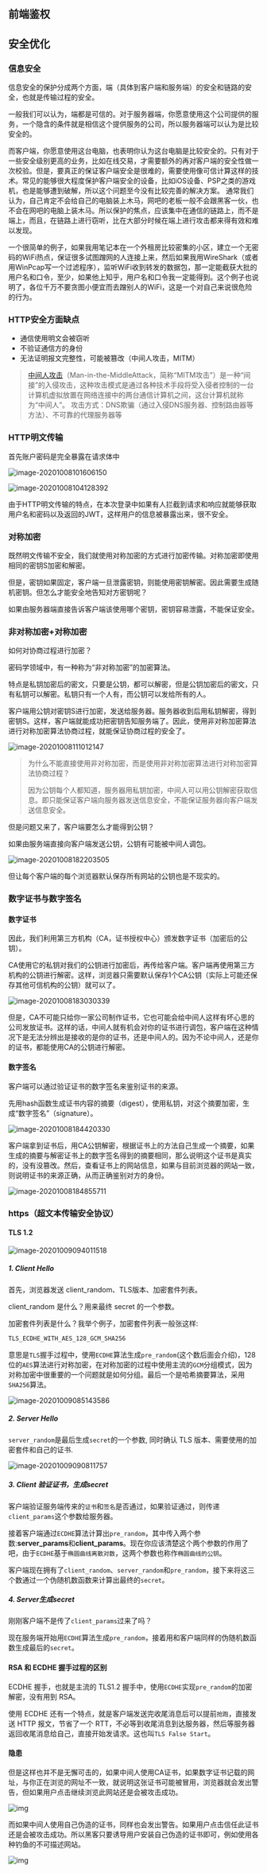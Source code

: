 ## 前端鉴权





## 安全优化

### 信息安全

信息安全的保护分成两个方面，端（具体到客户端和服务端）的安全和链路的安全，也就是传输过程的安全。

一般我们可以认为，端都是可信的。对于服务器端，你愿意使用这个公司提供的服务，一个隐含的条件就是相信这个提供服务的公司，所以服务器端可以认为是比较安全的。

而客户端，你愿意使用这台电脑，也表明你认为这台电脑是比较安全的。只有对于一些安全级别更高的业务，比如在线交易，才需要额外的再对客户端的安全性做一次校验。但是，要真正的保证客户端安全是很难的，需要使用像可信计算这样的技术。常见的能够很大程度保护客户端安全的设备，比如iOS设备、PSP之类的游戏机，也是能够遭到破解，所以这个问题至今没有比较完善的解决方案。
通常我们认为，自己肯定不会给自己的电脑装上木马，网吧的老板一般不会跟黑客一伙，也不会在网吧的电脑上装木马。所以保护的焦点，应该集中在通信的链路上，而不是端上，而且，在链路上进行窃听，比在大部分时候在端上进行攻击都来得有效和难以发现。

一个很简单的例子，如果我用笔记本在一个外租房比较密集的小区，建立一个无密码的WiFi热点，保证很多试图蹭网的人连接上来，然后如果我用WireShark（或者用WinPcap写一个过滤程序），监听WiFi收到转发的数据包，那一定能截获大批的用户名和口令，至少，如果他上知乎，用户名和口令我一定能得到。这个例子也说明了，各位千万不要贪图小便宜而去蹭别人的WiFi，这是一个对自己来说很危险的行为。



### HTTP安全方面缺点

* 通信使用明文会被窃听
* 不验证通信方的身份
* 无法证明报文完整性，可能被篡改（中间人攻击，MITM）

> [中间人攻击](https://baike.baidu.com/item/中间人攻击)（Man-in-the-MiddleAttack，简称“MITM攻击”）是一种“间接”的入侵攻击，这种攻击模式是通过各种技术手段将受入侵者控制的一台计算机虚拟放置在网络连接中的两台通信计算机之间，这台计算机就称为“中间人”。 攻击方式：DNS欺骗（通过入侵DNS服务器、控制路由器等方法）、不可靠的代理服务器等



### HTTP明文传输

首先账户密码是完全暴露在请求体中

![image-20201008101606150](https://gitee.com/huangguang1999/blog-image/raw/master/img/image-20201008101606150.png)

![image-20201008104128392](https://gitee.com/huangguang1999/blog-image/raw/master/img/image-20201008104128392.png)

由于HTTP明文传输的特点，在本次登录中如果有人拦截到请求和响应就能够获取用户名和密码以及返回的JWT，这样用户的信息被暴露出来，很不安全。



### 对称加密

既然明文传输不安全，我们就使用对称加密的方式进行加密传输。对称加密即使用相同的密钥S加密和解密。

但是，密钥如果固定，客户端一旦泄露密钥，则能使用密钥解密。因此需要生成随机密钥。但怎么才能安全地告知对方密钥呢？

如果由服务器端直接告诉客户端该使用哪个密钥，密钥容易泄露，不能保证安全。



### 非对称加密+对称加密

如何对协商过程进行加密？

密码学领域中，有一种称为“非对称加密”的加密算法。

特点是私钥加密后的密文，只要是公钥，都可以解密，但是公钥加密后的密文，只有私钥可以解密。私钥只有一个人有，而公钥可以发给所有的人。

客户端用公钥对密钥S进行加密，发送给服务器。服务器收到后用私钥解密，得到密钥S。这样，客户端就能成功把密钥告知服务端了。因此，使用非对称加密算法进行对称加密算法协商过程，就能保证协商过程的安全了。

![image-20201008111012147](https://gitee.com/huangguang1999/blog-image/raw/master/img/image-20201008111012147.png)

> 为什么不能直接使用非对称加密，而是使用非对称加密算法进行对称加密算法协商过程？
>
> 因为公钥每个人都知道，服务器用私钥加密，中间人可以用公钥解密获取信息。即只能保证客户端向服务器发送信息安全，不能保证服务器向客户端发送信息安全。

但是问题又来了，客户端要怎么才能得到公钥？

如果由服务端直接向客户端发送公钥，公钥有可能被中间人调包。

![image-20201008182203505](https://gitee.com/huangguang1999/blog-image/raw/master/img/image-20201008182203505.png)

但让每个客户端的每个浏览器默认保存所有网站的公钥也是不现实的。



### 数字证书与数字签名

#### 数字证书

因此，我们利用第三方机构（CA，证书授权中心）颁发数字证书（加密后的公钥）。

CA使用它的私钥对我们的公钥进行加密后，再传给客户端。客户端再使用第三方机构的公钥进行解密。这样，浏览器只需要默认保存1个CA公钥（实际上可能还保存其他可信机构的公钥）就可以了。

![image-20201008183030339](https://gitee.com/huangguang1999/blog-image/raw/master/img/image-20201008183030339.png)

但是，CA不可能只给你一家公司制作证书，它也可能会给中间人这样有坏心思的公司发放证书。这样的话，中间人就有机会对你的证书进行调包，客户端在这种情况下是无法分辨出是接收的是你的证书，还是中间人的。因为不论中间人，还是你的证书，都能使用CA的公钥进行解密。



#### 数字签名

客户端可以通过验证证书的数字签名来鉴别证书的来源。

先用hash函数生成证书内容的摘要（digest），使用私钥，对这个摘要加密，生成“数字签名”（signature）。

![image-20201008184420330](https://gitee.com/huangguang1999/blog-image/raw/master/img/image-20201008184420330.png)

客户端拿到证书后，用CA公钥解密，根据证书上的方法自己生成一个摘要，如果生成的摘要与解密证书上的数字签名得到的摘要相同，那么说明这个证书是真实的，没有没篡改。然后，查看证书上的网站信息，如果与目前浏览器的网站一致，则说明证书的来源正确，从而正确鉴别对方的身份。

![image-20201008184855711](https://gitee.com/huangguang1999/blog-image/raw/master/img/image-20201008184855711.png)





### https（超文本传输安全协议）

#### TLS 1.2

![image-20201009094011518](https://gitee.com/huangguang1999/blog-image/raw/master/img/image-20201009094011518.png)

##### 1. Client Hello

首先，浏览器发送 client_random、TLS版本、加密套件列表。

client_random 是什么？用来最终 secret 的一个参数。

加密套件列表是什么？我举个例子，加密套件列表一般张这样:

```javascript
TLS_ECDHE_WITH_AES_128_GCM_SHA256
```

意思是`TLS`握手过程中，使用`ECDHE`算法生成`pre_random`(这个数后面会介绍)，128位的`AES`算法进行对称加密，在对称加密的过程中使用主流的`GCM`分组模式，因为对称加密中很重要的一个问题就是如何分组。最后一个是哈希摘要算法，采用`SHA256`算法。

![image-20201009085143586](https://gitee.com/huangguang1999/blog-image/raw/master/img/image-20201009085143586.png)

##### 2. Server Hello

`server_random`是最后生成`secret`的一个参数, 同时确认 TLS 版本、需要使用的加密套件和自己的证书.


![image-20201009090811757](https://gitee.com/huangguang1999/blog-image/raw/master/img/image-20201009090811757.png)

##### 3. Client 验证证书，生成secret

客户端验证服务端传来的`证书`和`签名`是否通过，如果验证通过，则传递`client_params`这个参数给服务器。

接着客户端通过`ECDHE`算法计算出`pre_random`，其中传入两个参数:**server_params**和**client_params**。现在你应该清楚这个两个参数的作用了吧，由于`ECDHE`基于`椭圆曲线离散对数`，这两个参数也称作`椭圆曲线的公钥`。

客户端现在拥有了`client_random`、`server_random`和`pre_random`，接下来将这三个数通过一个伪随机数函数来计算出最终的`secret`。

##### 4. Server生成secret

刚刚客户端不是传了`client_params`过来了吗？

现在服务端开始用`ECDHE`算法生成`pre_random`，接着用和客户端同样的伪随机数函数生成最后的`secret`。



#### RSA 和 ECDHE 握手过程的区别

ECDHE 握手，也就是主流的 TLS1.2 握手中，使用`ECDHE`实现`pre_random`的加密解密，没有用到 RSA。

使用 ECDHE 还有一个特点，就是客户端发送完收尾消息后可以提前`抢跑`，直接发送 HTTP 报文，节省了一个 RTT，不必等到收尾消息到达服务器，然后等服务器返回收尾消息给自己，直接开始发请求。这也叫`TLS False Start`。



#### 隐患

但是这样也并不是无懈可击的，如果中间人使用CA证书，如果数字证书记载的网址，与你正在浏览的网址不一致，就说明这张证书可能被冒用，浏览器就会发出警告，但如果用户点击继续浏览此网站还是会被攻击成功。

![img](https://gitee.com/huangguang1999/blog-image/raw/master/img/16e0db5e18347142)

而如果中间人使用自己伪造的证书，同样也会发出警告。如果用户点击信任此证书还是会被攻击成功。所以黑客只要诱导用户安装自己伪造的证书即可，例如使用各种钓鱼的不可描述网站。

![img](https://gitee.com/huangguang1999/blog-image/raw/master/img/16e0db5e182e1047)